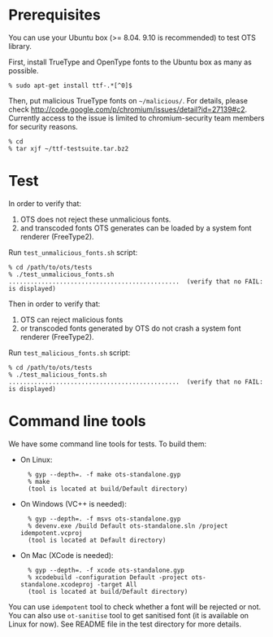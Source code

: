 Prerequisites
=============

You can use your Ubuntu box (>= 8.04. 9.10 is recommended) to test OTS library.

First, install TrueType and OpenType fonts to the Ubuntu box as many as
possible.

    % sudo apt-get install ttf-.*[^0]$

Then, put malicious TrueType fonts on `~/malicious/`. For details, please check
http://code.google.com/p/chromium/issues/detail?id=27139#c2. Currently access
to the issue is limited to chromium-security team members for security reasons.

    % cd
    % tar xjf ~/ttf-testsuite.tar.bz2

Test
====

In order to verify that:

1. OTS does not reject these unmalicious fonts.
2. and transcoded fonts OTS generates can be loaded by a system font renderer (FreeType2).

Run `test_unmalicious_fonts.sh` script:

    % cd /path/to/ots/tests
    % ./test_unmalicious_fonts.sh
    ...............................................  (verify that no FAIL: is displayed)

Then in order to verify that:

1. OTS can reject malicious fonts
2. or transcoded fonts generated by OTS do not crash a system font renderer (FreeType2).

Run `test_malicious_fonts.sh` script:

    % cd /path/to/ots/tests
    % ./test_malicious_fonts.sh
    ...............................................  (verify that no FAIL: is displayed)

Command line tools
==================

We have some command line tools for tests. To build them:

- On Linux:

        % gyp --depth=. -f make ots-standalone.gyp
        % make
        (tool is located at build/Default directory)

- On Windows (VC++ is needed):

        % gyp --depth=. -f msvs ots-standalone.gyp
        % devenv.exe /build Default ots-standalone.sln /project idempotent.vcproj
        (tool is located at Default directory)

- On Mac (XCode is needed):

        % gyp --depth=. -f xcode ots-standalone.gyp
        % xcodebuild -configuration Default -project ots-standalone.xcodeproj -target All
        (tool is located at build/Default directory)

You can use `idempotent` tool to check whether a font will be rejected or not.
You can also use `ot-sanitise` tool to get sanitised font (it is available on
Linux for now). See README file in the test directory for more details.
